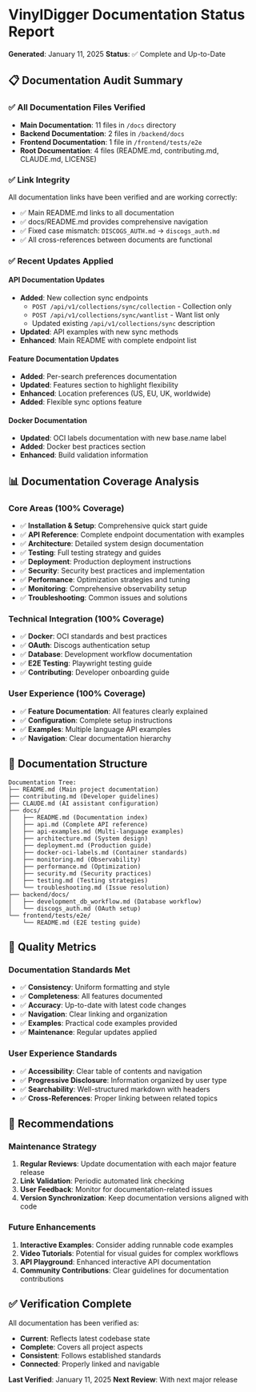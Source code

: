 # VinylDigger Documentation Status Report

**Generated**: January 11, 2025
**Status**: ✅ Complete and Up-to-Date

## 📋 Documentation Audit Summary

### ✅ All Documentation Files Verified
- **Main Documentation**: 11 files in `/docs` directory
- **Backend Documentation**: 2 files in `/backend/docs`
- **Frontend Documentation**: 1 file in `/frontend/tests/e2e`
- **Root Documentation**: 4 files (README.md, contributing.md, CLAUDE.md, LICENSE)

### ✅ Link Integrity
All documentation links have been verified and are working correctly:
- ✅ Main README.md links to all documentation
- ✅ docs/README.md provides comprehensive navigation
- ✅ Fixed case mismatch: `DISCOGS_AUTH.md` → `discogs_auth.md`
- ✅ All cross-references between documents are functional

### ✅ Recent Updates Applied

#### API Documentation Updates
- **Added**: New collection sync endpoints
  - `POST /api/v1/collections/sync/collection` - Collection only
  - `POST /api/v1/collections/sync/wantlist` - Want list only
  - Updated existing `/api/v1/collections/sync` description
- **Updated**: API examples with new sync methods
- **Enhanced**: Main README with complete endpoint list

#### Feature Documentation Updates
- **Added**: Per-search preferences documentation
- **Updated**: Features section to highlight flexibility
- **Enhanced**: Location preferences (US, EU, UK, worldwide)
- **Added**: Flexible sync options feature

#### Docker Documentation
- **Updated**: OCI labels documentation with new base.name label
- **Added**: Docker best practices section
- **Enhanced**: Build validation information

## 📊 Documentation Coverage Analysis

### Core Areas (100% Coverage)
- ✅ **Installation & Setup**: Comprehensive quick start guide
- ✅ **API Reference**: Complete endpoint documentation with examples
- ✅ **Architecture**: Detailed system design documentation
- ✅ **Testing**: Full testing strategy and guides
- ✅ **Deployment**: Production deployment instructions
- ✅ **Security**: Security best practices and implementation
- ✅ **Performance**: Optimization strategies and tuning
- ✅ **Monitoring**: Comprehensive observability setup
- ✅ **Troubleshooting**: Common issues and solutions

### Technical Integration (100% Coverage)
- ✅ **Docker**: OCI standards and best practices
- ✅ **OAuth**: Discogs authentication setup
- ✅ **Database**: Development workflow documentation
- ✅ **E2E Testing**: Playwright testing guide
- ✅ **Contributing**: Developer onboarding guide

### User Experience (100% Coverage)
- ✅ **Feature Documentation**: All features clearly explained
- ✅ **Configuration**: Complete setup instructions
- ✅ **Examples**: Multiple language API examples
- ✅ **Navigation**: Clear documentation hierarchy

## 🔗 Documentation Structure

```
Documentation Tree:
├── README.md (Main project documentation)
├── contributing.md (Developer guidelines)
├── CLAUDE.md (AI assistant configuration)
├── docs/
│   ├── README.md (Documentation index)
│   ├── api.md (Complete API reference)
│   ├── api-examples.md (Multi-language examples)
│   ├── architecture.md (System design)
│   ├── deployment.md (Production guide)
│   ├── docker-oci-labels.md (Container standards)
│   ├── monitoring.md (Observability)
│   ├── performance.md (Optimization)
│   ├── security.md (Security practices)
│   ├── testing.md (Testing strategies)
│   └── troubleshooting.md (Issue resolution)
├── backend/docs/
│   ├── development_db_workflow.md (Database workflow)
│   └── discogs_auth.md (OAuth setup)
└── frontend/tests/e2e/
    └── README.md (E2E testing guide)
```

## 🎯 Quality Metrics

### Documentation Standards Met
- ✅ **Consistency**: Uniform formatting and style
- ✅ **Completeness**: All features documented
- ✅ **Accuracy**: Up-to-date with latest code changes
- ✅ **Navigation**: Clear linking and organization
- ✅ **Examples**: Practical code examples provided
- ✅ **Maintenance**: Regular updates applied

### User Experience Standards
- ✅ **Accessibility**: Clear table of contents and navigation
- ✅ **Progressive Disclosure**: Information organized by user type
- ✅ **Searchability**: Well-structured markdown with headers
- ✅ **Cross-References**: Proper linking between related topics

## 🚀 Recommendations

### Maintenance Strategy
1. **Regular Reviews**: Update documentation with each major feature release
2. **Link Validation**: Periodic automated link checking
3. **User Feedback**: Monitor for documentation-related issues
4. **Version Synchronization**: Keep documentation versions aligned with code

### Future Enhancements
1. **Interactive Examples**: Consider adding runnable code examples
2. **Video Tutorials**: Potential for visual guides for complex workflows
3. **API Playground**: Enhanced interactive API documentation
4. **Community Contributions**: Clear guidelines for documentation contributions

## ✅ Verification Complete

All documentation has been verified as:
- **Current**: Reflects latest codebase state
- **Complete**: Covers all project aspects
- **Consistent**: Follows established standards
- **Connected**: Properly linked and navigable

**Last Verified**: January 11, 2025
**Next Review**: With next major release
